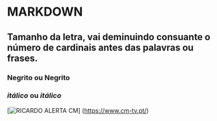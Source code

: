 # MARKDOWN
## Tamanho da letra, vai deminuindo consuante o número de cardinais antes das palavras ou frases.

### __Negrito__ ou **Negrito**

### _itálico_ ou *itálico* 

[![RICARDO ALERTA CM](https://github.com/nmiglopes/curso_github_admin_3/assets/97441347/44dce5d1-0bee-4187-aec0-795b40ca2ea5)] (https://www.cm-tv.pt/)

